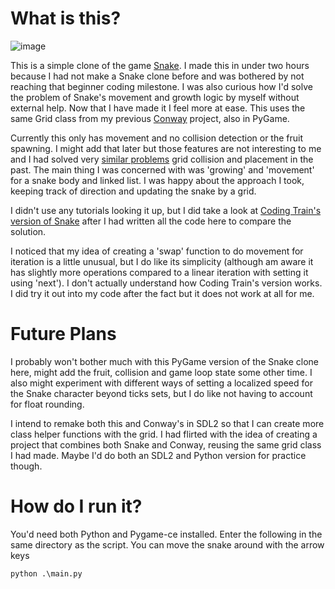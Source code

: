 # What is this?

![image](https://cdn.discordapp.com/attachments/917446692851318795/1138831178527420467/completed_gif.gif)

This is a simple clone of the game [Snake](https://en.wikipedia.org/wiki/Snake_(video_game_genre)). I made this in under two hours because I had not make a Snake clone before and was bothered by not reaching that beginner coding milestone. I was also curious how I'd solve the problem of Snake's movement and growth logic by myself without external help. Now that I have made it I feel more at ease. This uses the same Grid class from my previous [Conway](https://github.com/ClementineAccount/ConwayPygame) project, also in PyGame.

Currently this only has movement and no collision detection or the fruit spawning. I might add that later but those features are not interesting to me and I had solved very [similar problems](https://github.com/ClementineAccount/ConwayPygame) grid collision and placement in the past. The main thing I was concerned with was 'growing' and 'movement' for a snake body and linked list. I was happy about the approach I took, keeping track of direction and updating the snake by a grid.

I didn't use any tutorials looking it up, but I did take a look at [Coding Train's version of Snake](https://thecodingtrain.com/challenges/3-snake-game) after I had written all the code here to compare the solution. 

I noticed that my idea of creating a 'swap' function to do movement for iteration is a little unusual, but I do like its simplicity (although am aware it has slightly more operations compared to a linear iteration with setting it using 'next'). I don't actually understand how Coding Train's version works. I did try it out into my code after the fact but it does not work at all for me.

# Future Plans

I probably won't bother much with this PyGame version of the Snake clone here, might add the fruit, collision and game loop state some other time. I also might experiment with different ways of setting a localized speed for the Snake character beyond ticks sets, but I do like not having to account for float rounding.

I intend to remake both this and Conway's in SDL2 so that I can create more class helper functions with the grid. I had flirted with the idea of creating a project that combines both Snake and Conway, reusing the same grid class I had made. Maybe I'd do both an SDL2 and Python version for practice though.


# How do I run it?

You'd need both Python and Pygame-ce installed.
Enter the following in the same directory as the script. You can move the snake around with the arrow keys

```
python .\main.py
```
